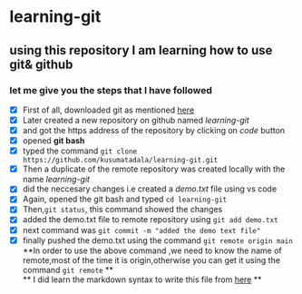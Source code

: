 # learning-git
## using this repository I am learning how to use git& github

### let me give you the steps that I have followed

- [x] First of all, downloaded git as mentioned [here](https://nerdschalk.com/how-to-install-and-use-git-on-windows-11/)  
- [x] Later created a new repository on github named *learning-git*  
- [x] and got the https address of the repository by clicking on *code* button 
- [x] opened **git bash**   
- [x] typed the command  ```git clone https://github.com/kusumatadala/learning-git.git```  
- [x] Then a duplicate of the remote repository was created locally with the name *learning-git*  
- [x] did the neccesary changes i.e created a *demo.txt* file using vs code  
- [x] Again, opened the git bash and typed ```cd learning-git```  
- [x] Then,```git status```, this command showed the changes   
- [x] added the demo.txt file to remote repository using ```git add demo.txt```  
- [x] next command was ```git commit -m "added the demo text file"```   
- [x] finally pushed the demo.txt using the command ```git remote origin main```   
\*\*In order to use the above command ,we need to know the name of remote,most of the time it is origin,otherwise you can get it using the command ```git remote``` \*\*  
\*\* I did learn the markdown syntax to write this file from [here](https://docs.microsoft.com/en-us/azure/devops/project/wiki/markdown-guidance?view=azure-devops) \*\*
